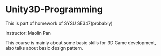 # Unity3D-Programming

This is part of homework of SYSU SE347(probably)

Instructor: Maolin Pan

This course is mainly about some basic skills for 3D Game development, also talks about basic design pattern.